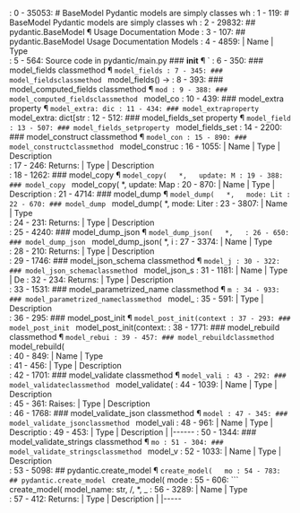 : 0 - 35053: # BaseModel  Pydantic models are simply classes wh
   : 1 - 119: # BaseModel  Pydantic models are simply classes wh
   : 2 - 29832: ## pydantic.BaseModel ¶  Usage Documentation  Mode
     : 3 - 107: ## pydantic.BaseModel  Usage Documentation  Models
     : 4 - 4859: | Name                          | Type            
     : 5 - 564: Source code in pydantic/main.py  ### __init__ ¶  `
     : 6 - 350: ### model_fields  classmethod  ¶  ``` model_fields
       : 7 - 345: ### model_fieldsclassmethod  ``` model_fields() ->
     : 8 - 393: ### model_computed_fields  classmethod  ¶  ``` mod
       : 9 - 388: ### model_computed_fieldsclassmethod  ``` model_co
     : 10 - 439: ### model_extra  property  ¶  ``` model_extra: dic
       : 11 - 434: ### model_extraproperty  ``` model_extra: dict[str
     : 12 - 512: ### model_fields_set  property  ¶  ``` model_field
       : 13 - 507: ### model_fields_setproperty  ``` model_fields_set
     : 14 - 2200: ### model_construct  classmethod  ¶  ``` model_con
       : 15 - 890: ### model_constructclassmethod  ``` model_construc
       : 16 - 1055: | Name        | Type            | Description     
       : 17 - 246: Returns:  | Type   | Description                  
     : 18 - 1262: ### model_copy ¶  ``` model_copy(   *,   update: M
       : 19 - 388: ### model_copy  ``` model_copy(   *,   update: Map
       : 20 - 870: | Name   | Type                     | Description 
     : 21 - 4714: ### model_dump ¶  ``` model_dump(   *,   mode: Lit
       : 22 - 670: ### model_dump  ``` model_dump(   *,   mode: Liter
       : 23 - 3807: | Name             | Type                         
       : 24 - 231: Returns:  | Type           | Description          
     : 25 - 4240: ### model_dump_json ¶  ``` model_dump_json(   *,  
       : 26 - 650: ### model_dump_json  ``` model_dump_json(   *,   i
       : 27 - 3374: | Name             | Type                         
       : 28 - 210: Returns:  | Type   | Description                  
     : 29 - 1746: ### model_json_schema  classmethod  ¶  ``` model_j
       : 30 - 322: ### model_json_schemaclassmethod  ``` model_json_s
       : 31 - 1181: | Name             | Type                     | De
       : 32 - 234: Returns:  | Type           | Description          
     : 33 - 1531: ### model_parametrized_name  classmethod  ¶  ``` m
       : 34 - 933: ### model_parametrized_nameclassmethod  ``` model_
       : 35 - 591: | Type   | Description                            
     : 36 - 295: ### model_post_init ¶  ``` model_post_init(context
       : 37 - 293: ### model_post_init  ``` model_post_init(context: 
     : 38 - 1771: ### model_rebuild  classmethod  ¶  ``` model_rebui
       : 39 - 457: ### model_rebuildclassmethod  ``` model_rebuild(  
       : 40 - 849: | Name                    | Type                  
       : 41 - 456: | Type        | Description                       
     : 42 - 1701: ### model_validate  classmethod  ¶  ``` model_vali
       : 43 - 292: ### model_validateclassmethod  ``` model_validate(
       : 44 - 1039: | Name            | Type        | Description     
       : 45 - 361: Raises:  | Type            | Description          
     : 46 - 1768: ### model_validate_json  classmethod  ¶  ``` model
       : 47 - 345: ### model_validate_jsonclassmethod  ``` model_vali
       : 48 - 961: | Name      | Type                    | Descriptio
       : 49 - 453: | Type   | Description                   | |------
     : 50 - 1344: ### model_validate_strings  classmethod  ¶  ``` mo
       : 51 - 304: ### model_validate_stringsclassmethod  ``` model_v
       : 52 - 1033: | Name     | Type        | Description            
   : 53 - 5098: ## pydantic.create_model ¶  ``` create_model(   mo
     : 54 - 783: ## pydantic.create_model  ``` create_model(   mode
     : 55 - 606: ``` create_model(   model_name: str,   /,   *,   _
     : 56 - 3289: | Name                | Type                      
     : 57 - 412: Returns:  | Type         | Description    | |-----